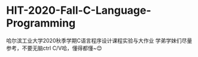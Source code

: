 # HIT-2020-Fall-C-Language-Programming
哈尔滨工业大学2020秋季学期C语言程序设计课程实验与大作业
学弟学妹们尽量参考，不要无脑ctrl C/V哈，懂得都懂~😊
